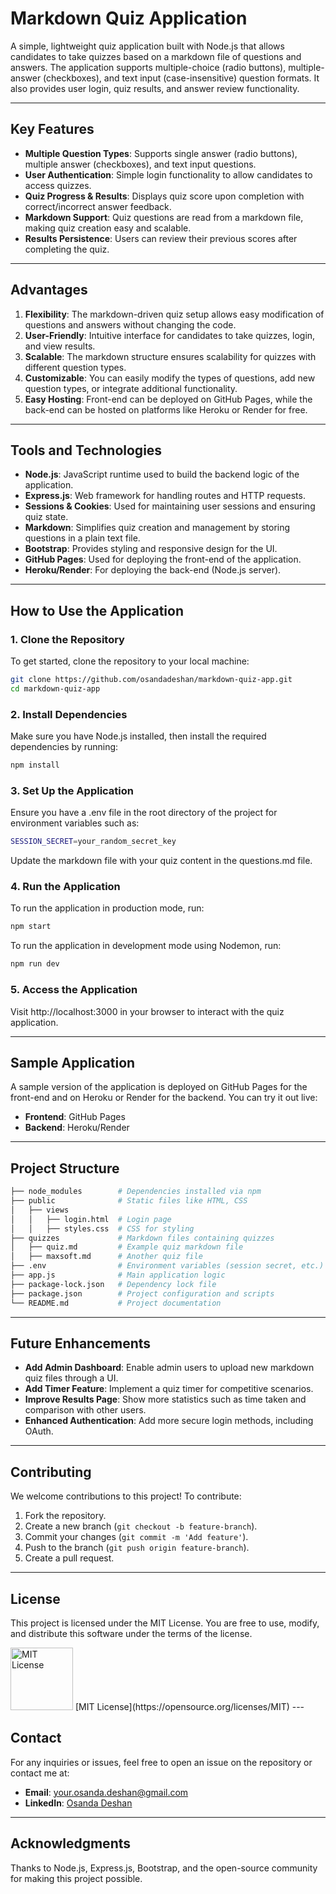 # Markdown Quiz Application

A simple, lightweight quiz application built with Node.js that allows candidates to take quizzes based on a markdown file of questions and answers. The application supports multiple-choice (radio buttons), multiple-answer (checkboxes), and text input (case-insensitive) question formats. It also provides user login, quiz results, and answer review functionality.

---

## Key Features

- **Multiple Question Types**: Supports single answer (radio buttons), multiple answer (checkboxes), and text input questions.
- **User Authentication**: Simple login functionality to allow candidates to access quizzes.
- **Quiz Progress & Results**: Displays quiz score upon completion with correct/incorrect answer feedback.
- **Markdown Support**: Quiz questions are read from a markdown file, making quiz creation easy and scalable.
- **Results Persistence**: Users can review their previous scores after completing the quiz.

---

## Advantages

1. **Flexibility**: The markdown-driven quiz setup allows easy modification of questions and answers without changing the code.
2. **User-Friendly**: Intuitive interface for candidates to take quizzes, login, and view results.
3. **Scalable**: The markdown structure ensures scalability for quizzes with different question types.
4. **Customizable**: You can easily modify the types of questions, add new question types, or integrate additional functionality.
5. **Easy Hosting**: Front-end can be deployed on GitHub Pages, while the back-end can be hosted on platforms like Heroku or Render for free.

---

## Tools and Technologies

- **Node.js**: JavaScript runtime used to build the backend logic of the application.
- **Express.js**: Web framework for handling routes and HTTP requests.
- **Sessions & Cookies**: Used for maintaining user sessions and ensuring quiz state.
- **Markdown**: Simplifies quiz creation and management by storing questions in a plain text file.
- **Bootstrap**: Provides styling and responsive design for the UI.
- **GitHub Pages**: Used for deploying the front-end of the application.
- **Heroku/Render**: For deploying the back-end (Node.js server).

---

## How to Use the Application

### 1. Clone the Repository

To get started, clone the repository to your local machine:

```bash
git clone https://github.com/osandadeshan/markdown-quiz-app.git
cd markdown-quiz-app
```

### 2. Install Dependencies
Make sure you have Node.js installed, then install the required dependencies by running:

```bash
npm install
```

### 3. Set Up the Application
Ensure you have a .env file in the root directory of the project for environment variables such as:

```bash
SESSION_SECRET=your_random_secret_key
```

Update the markdown file with your quiz content in the questions.md file.

### 4. Run the Application
To run the application in production mode, run:

```bash
npm start
```

To run the application in development mode using Nodemon, run:

```bash
npm run dev
```

### 5. Access the Application
Visit http://localhost:3000 in your browser to interact with the quiz application.

---

## Sample Application
A sample version of the application is deployed on GitHub Pages for the front-end and on Heroku or Render for the backend. You can try it out live:

- **Frontend**: GitHub Pages
- **Backend**: Heroku/Render

---

## Project Structure

```bash
├── node_modules        # Dependencies installed via npm
├── public              # Static files like HTML, CSS
│   ├── views
│   │   ├── login.html  # Login page
│   │   ├── styles.css  # CSS for styling
├── quizzes             # Markdown files containing quizzes
│   ├── quiz.md         # Example quiz markdown file
│   ├── maxsoft.md      # Another quiz file
├── .env                # Environment variables (session secret, etc.)
├── app.js              # Main application logic
├── package-lock.json   # Dependency lock file
├── package.json        # Project configuration and scripts
└── README.md           # Project documentation
```
---

## Future Enhancements
- **Add Admin Dashboard**: Enable admin users to upload new markdown quiz files through a UI.
- **Add Timer Feature**: Implement a quiz timer for competitive scenarios.
- **Improve Results Page**: Show more statistics such as time taken and comparison with other users.
- **Enhanced Authentication**: Add more secure login methods, including OAuth.

---

## Contributing
We welcome contributions to this project! To contribute:

1. Fork the repository.
2. Create a new branch (`git checkout -b feature-branch`).
3. Commit your changes (`git commit -m 'Add feature'`).
4. Push to the branch (`git push origin feature-branch`).
5. Create a pull request.

---

## License
This project is licensed under the MIT License. You are free to use, modify, and distribute this software under the terms of the license.

<img src="https://upload.wikimedia.org/wikipedia/commons/thumb/0/0b/License_icon-mit-2.svg/2000px-License_icon-mit-2.svg.png" alt="MIT License" width="100" height="100"/>
[MIT License](https://opensource.org/licenses/MIT)
---

## Contact
For any inquiries or issues, feel free to open an issue on the repository or contact me at:

- **Email**: your.osanda.deshan@gmail.com
- **LinkedIn**: [Osanda Deshan](https://www.linkedin.com/in/osandadeshan/)

---

## Acknowledgments
Thanks to Node.js, Express.js, Bootstrap, and the open-source community for making this project possible.
